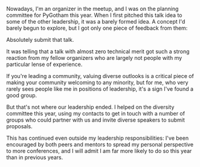 Nowadays, I'm an organizer in the meetup, and I was on the planning committee
for PyGotham this year. When I first pitched this talk idea to some of the 
other leadership, it was a barely formed idea. A concept I'd barely begun to
explore, but I got only one piece of feedback from them:

Absolutely submit that talk.

It was telling that a talk with almost zero technical merit got such a strong
reaction from my fellow organizers who are largely not people with my
particular lense of experience.

If you're leading a community, valuing diverse outlooks is a critical piece of
making your community welcoming to any minority, but for me, who very rarely
sees people like me in positions of leadership, it's a sign I've found a good
group.

But that's not where our leadership ended. I helped on the diversity committee
this year, using my contacts to get in touch with a number of groups who could
partner with us and invite diverse speakers to submit proposals.

This has continued even outside my leadership responsibilities: I've been
encouraged by both peers and mentors to spread my personal perspective to more
conferences, and I will admit I am far more likely to do so this year than in
previous years.

